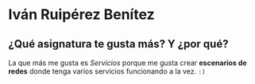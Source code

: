 # Iván Ruipérez Benítez

## ¿Qué asignatura te gusta más? Y ¿por qué?

La que más me gusta es *Servicios* porque me gusta crear **escenarios de redes** donde tenga varios servicios funcionando a la vez. `:)`
